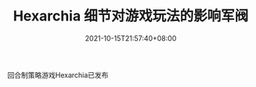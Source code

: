﻿---
title: "Hexarchia 细节对游戏玩法的影响军阀"
date: 2021-10-15T21:57:40+08:00
lastmod: 2021-10-15T16:45:40+08:00
draft: false
authors: ["Tina"]
description: "回合制策略游戏Hexarchia已发布"
featuredImage: "hexarchia-warlords-equipment-nft-strategy-gameplay-whitepaper-reveal.png"
tags: ["Strategy Game","策略游戏","Play to Earn"]
categories: ["news"]
news: ["策略游戏"]
weight: 
lightgallery: true
pinned: false
recommend: false
recommend1: false
---

回合制策略游戏Hexarchia已发布

<!--more-->

